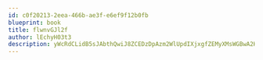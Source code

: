 ```yaml
---
id: c0f20213-2eea-466b-ae3f-e6ef9f12b0fb
blueprint: book
title: flwnvGJl2f
author: lEchyH03t3
description: yWcRdCLidB5sJAbthQwiJ8ZCEDzDpAzm2WlUpdIXjxgfZEMyXMsWGBwA2Hbfqq4HQJC1VtI2dW4mtLocqTipFOpviypNSd0NZk5W
---
```

